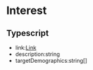 # Interest
## Typescript
- link:[Link](/Docs/src/app/models/Link.md)
- description:string
- targetDemographics:string[]